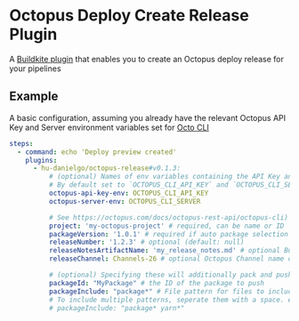 # Octopus Deploy Create Release Plugin

A [Buildkite plugin](https://buildkite.com/docs/agent/v3/plugins) that enables you to create an Octopus deploy release for your pipelines

## Example

A basic configuration, assuming you already have the relevant Octopus API Key and Server environment variables set for [Octo CLI](https://octopus.com/docs/octopus-rest-api/octopus-cli)

```yml
steps:
  - command: echo 'Deploy preview created'
    plugins:
      - hu-danielgo/octopus-release#v0.1.3:
          # (optional) Names of env variables containing the API Key and Octopus Server URL
          # By default set to `OCTOPUS_CLI_API_KEY` and `OCTOPUS_CLI_SERVER`.
          octopus-api-key-env: OCTOPUS_CLI_API_KEY
          octopus-server-env: OCTOPUS_CLI_SERVER

          # See https://octopus.com/docs/octopus-rest-api/octopus-cli) for description of the below
          project: 'my-octopus-project' # required, can be name or ID
          packageVersion: '1.0.1' # required if auto package selection not enabled
          releaseNumber: '1.2.3' # optional (default: null)
          releaseNotesArtifactName: 'my_release_notes.md' # optional Buildkite artifact path
          releaseChannel: Channels-26 # optional Octopus Channel name or ID

          # (optional) Specifying these will additionally pack and push a package to the Octopus Package Repo
          packageId: "MyPackage" # the ID of the package to push
          packageInclude: "package*" # File pattern for files to include in package.
          # To include multiple patterns, seperate them with a space. e.g.:
          # packageInclude: "package* yarn*"
```